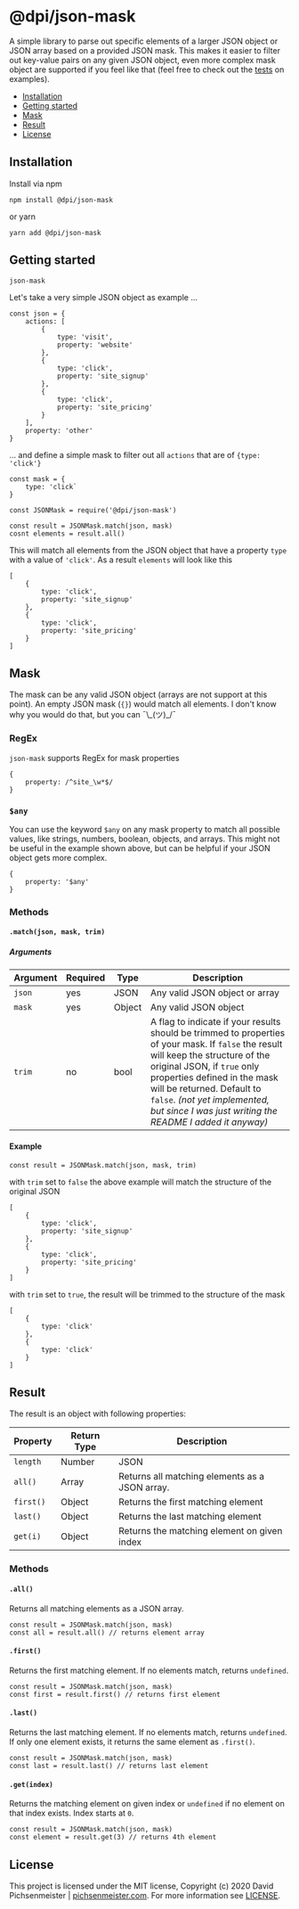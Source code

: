 # @dpi/json-mask

A simple library to parse out specific elements of a larger JSON object or JSON array based on a provided JSON mask. This makes it easier to filter out key-value pairs on any given JSON object, even more complex mask object are supported if you feel like that (feel free to check out the [tests](test/index.test.js) on examples).

* [Installation](#installation)
* [Getting started](#getting-started)
* [Mask](#mask)
* [Result](#result)
* [License](#license)

## Installation

Install via npm

```
npm install @dpi/json-mask
```

or yarn

```
yarn add @dpi/json-mask
```

## Getting started

`json-mask`


Let's take a very simple JSON object as example ...
```
const json = {
    actions: [
        {
            type: 'visit',
            property: 'website'
        },
        {
            type: 'click',
            property: 'site_signup'
        },
        {
            type: 'click',
            property: 'site_pricing'
        }
    ],
    property: 'other'
}
```

... and define a simple mask to filter out all `actions` that are of `{type: 'click'}`
```
const mask = {
    type: 'click`
}
```


```
const JSONMask = require('@dpi/json-mask')

const result = JSONMask.match(json, mask)
cosnt elements = result.all()
```

This will match all elements from the JSON object that have a property `type` with a value of `'click'`. As a result `elements` will look like this

```
[
    {
        type: 'click',
        property: 'site_signup'
    },
    {
        type: 'click',
        property: 'site_pricing'
    }
]
```

## Mask

The mask can be any valid JSON object (arrays are not support at this point). An empty JSON mask (`{}`) would match all elements. I don't know why you would do that, but you can ¯\\\_(ツ)\_/¯


### RegEx

`json-mask` supports RegEx for mask properties

```
{
    property: /^site_\w*$/
}
```

### `$any`

You can use the keyword `$any` on any mask property to match all possible values, like strings, numbers, boolean, objects, and arrays. This might not be useful in the example shown above, but can be helpful if your JSON object gets more complex.

```
{
    property: '$any'
}
```

### Methods

#### `.match(json, mask, trim)`

##### Arguments

| Argument | Required | Type | Description |
| -------- | -------- | ---- | ----------- |
| `json`   | yes      | JSON | Any valid JSON object or array |
| `mask`   | yes      | Object | Any valid JSON object |
| `trim`   | no       | bool | A flag to indicate if your results should be trimmed to properties of your mask. If `false` the result will keep the structure of the original JSON, if `true` only properties defined in the mask will be returned. Default to `false`. _(not yet implemented, but since I was just writing the README I added it anyway)_ |

#### Example 

```
const result = JSONMask.match(json, mask, trim)
```

with `trim` set to `false` the above example will match the structure of the original JSON

```
[
    {
        type: 'click',
        property: 'site_signup'
    },
    {
        type: 'click',
        property: 'site_pricing'
    }
]
```

with `trim` set to `true`, the result will be trimmed to the structure of the mask

```
[
    {
        type: 'click'
    },
    {
        type: 'click'
    }
]
```

## Result

The result is an object with following properties:

| Property  | Return Type | Description |
| --------- | -------- | --------- |
| `length`  | Number   | JSON |
| `all()`   | Array    | Returns all matching elements as a JSON array. |
| `first()` | Object   | Returns the first matching element |
| `last()`  | Object   | Returns the last matching element |
| `get(i)`  | Object   | Returns the matching element on given index |

### Methods

#### `.all()`

Returns all matching elements as a JSON array.

```
const result = JSONMask.match(json, mask)
const all = result.all() // returns element array
```

#### `.first()`

Returns the first matching element. If no elements match, returns `undefined`.

```
const result = JSONMask.match(json, mask)
const first = result.first() // returns first element
```

#### `.last()`

Returns the last matching element. If no elements match, returns `undefined`. If only one element exists, it returns the same element as `.first()`.

```
const result = JSONMask.match(json, mask)
const last = result.last() // returns last element
```

#### `.get(index)`

Returns the matching element on given index or `undefined` if no element on that index exists. Index starts at `0`.

```
const result = JSONMask.match(json, mask)
const element = result.get(3) // returns 4th element
```

## License

This project is licensed under the MIT license, Copyright (c) 2020 David Pichsenmeister | [pichsenmeister.com](https://pichsenmeister.com). For more information see [LICENSE](LICENSE).